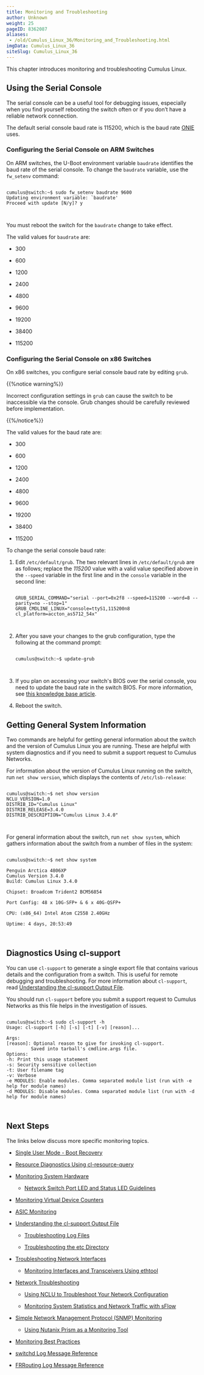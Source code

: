 ```yaml
---
title: Monitoring and Troubleshooting
author: Unknown
weight: 25
pageID: 8362087
aliases:
 - /old/Cumulus_Linux_36/Monitoring_and_Troubleshooting.html
imgData: Cumulus_Linux_36
siteSlug: Cumulus_Linux_36
---
```

This chapter introduces monitoring and troubleshooting Cumulus Linux.

## Using the Serial Console

The serial console can be a useful tool for debugging issues, especially
when you find yourself rebooting the switch often or if you don’t have a
reliable network connection.

The default serial console baud rate is 115200, which is the baud rate
[ONIE](http://opencomputeproject.github.io/onie/) uses.

### Configuring the Serial Console on ARM Switches

On ARM switches, the U-Boot environment variable `baudrate` identifies
the baud rate of the serial console. To change the `baudrate` variable,
use the `fw_setenv` command:

``` 
                   
cumulus@switch:~$ sudo fw_setenv baudrate 9600
Updating environment variable: `baudrate'
Proceed with update [N/y]? y
   
    
```

You must reboot the switch for the `baudrate` change to take effect.

The valid values for `baudrate` are:

  - 300

  - 600

  - 1200

  - 2400

  - 4800

  - 9600

  - 19200

  - 38400

  - 115200

### Configuring the Serial Console on x86 Switches

On x86 switches, you configure serial console baud rate by editing
`grub`.

{{%notice warning%}}

Incorrect configuration settings in `grub` can cause the switch to be
inaccessible via the console. Grub changes should be carefully reviewed
before implementation.

{{%/notice%}}

The valid values for the baud rate are:

  - 300

  - 600

  - 1200

  - 2400

  - 4800

  - 9600

  - 19200

  - 38400

  - 115200

To change the serial console baud rate:

1.  Edit `/etc/default/grub`. The two relevant lines in
    `/etc/default/grub` are as follows; replace the *115200* value with
    a valid value specified above in the `--speed` variable in the first
    line and in the `console` variable in the second line:
    
    ``` 
                       
    GRUB_SERIAL_COMMAND="serial --port=0x2f8 --speed=115200 --word=8 --parity=no --stop=1"              
    GRUB_CMDLINE_LINUX="console=ttyS1,115200n8 cl_platform=accton_as5712_54x"
       
        
    ```

2.  After you save your changes to the grub configuration, type the
    following at the command prompt:
    
    ``` 
                       
    cumulus@switch:~$ update-grub
       
        
    ```

3.  If you plan on accessing your switch's BIOS over the serial console,
    you need to update the baud rate in the switch BIOS. For more
    information, see [this knowledge base
    article](https://support.cumulusnetworks.com/hc/en-us/articles/203884473).

4.  Reboot the switch.

## Getting General System Information

Two commands are helpful for getting general information about the
switch and the version of Cumulus Linux you are running. These are
helpful with system diagnostics and if you need to submit a support
request to Cumulus Networks.

For information about the version of Cumulus Linux running on the
switch, run `net show version`, which displays the contents of
`/etc/lsb-release`:

``` 
                   
cumulus@switch:~$ net show version
NCLU_VERSION=1.0
DISTRIB_ID="Cumulus Linux"
DISTRIB_RELEASE=3.4.0
DISTRIB_DESCRIPTION="Cumulus Linux 3.4.0"
   
    
```

For general information about the switch, run `net show system`, which
gathers information about the switch from a number of files in the
system:

``` 
                   
cumulus@switch:~$ net show system
 
Penguin Arctica 4806XP
Cumulus Version 3.4.0
Build: Cumulus Linux 3.4.0
 
Chipset: Broadcom Trident2 BCM56854
 
Port Config: 48 x 10G-SFP+ & 6 x 40G-QSFP+
 
CPU: (x86_64) Intel Atom C2558 2.40GHz
 
Uptime: 4 days, 20:53:49
   
    
```

## Diagnostics Using cl-support

You can use `cl-support` to generate a single export file that contains
various details and the configuration from a switch. This is useful for
remote debugging and troubleshooting. For more information about
`cl-support`, read [Understanding the cl-support Output
File](/old/Cumulus_Linux_36/Understanding_the_cl-support_Output_File.html).

You should run `cl-support` before you submit a support request to
Cumulus Networks as this file helps in the investigation of issues.

``` 
                   
cumulus@switch:~$ sudo cl-support -h
Usage: cl-support [-h] [-s] [-t] [-v] [reason]...
 
Args:
[reason]: Optional reason to give for invoking cl-support.
         Saved into tarball's cmdline.args file.
Options:
-h: Print this usage statement
-s: Security sensitive collection
-t: User filename tag
-v: Verbose
-e MODULES: Enable modules. Comma separated module list (run with -e help for module names)
-d MODULES: Disable modules. Comma separated module list (run with -d help for module names)
   
    
```

## Next Steps

The links below discuss more specific monitoring topics.

  - [Single User Mode - Boot
    Recovery](/old/Cumulus_Linux_36/Single_User_Mode_-_Boot_Recovery.html)

  - [Resource Diagnostics Using
    cl-resource-query](/old/Cumulus_Linux_36/Resource_Diagnostics_Using_cl-resource-query.html)

  - [Monitoring System
    Hardware](/old/Cumulus_Linux_36/Monitoring_System_Hardware.html)
    
      - [Network Switch Port LED and Status LED
        Guidelines](/old/Cumulus_Linux_36/Network_Switch_Port_LED_and_Status_LED_Guidelines.html)

  - [Monitoring Virtual Device
    Counters](/old/Cumulus_Linux_36/Monitoring_Virtual_Device_Counters.html)

  - [ASIC Monitoring](/old/Cumulus_Linux_36/ASIC_Monitoring.html)

  - [Understanding the cl-support Output
    File](/old/Cumulus_Linux_36/Understanding_the_cl-support_Output_File.html)
    
      - [Troubleshooting Log
        Files](/old/Cumulus_Linux_36/Troubleshooting_Log_Files.html)
    
      - [Troubleshooting the etc
        Directory](/old/Cumulus_Linux_36/Troubleshooting_the_etc_Directory.html)

  - [Troubleshooting Network
    Interfaces](/old/Cumulus_Linux_36/Troubleshooting_Network_Interfaces.html)
    
      - [Monitoring Interfaces and Transceivers Using
        ethtool](/old/Cumulus_Linux_36/Monitoring_Interfaces_and_Transceivers_Using_ethtool.html)

  - [Network
    Troubleshooting](/old/Cumulus_Linux_36/Network_Troubleshooting.html)
    
      - [Using NCLU to Troubleshoot Your Network
        Configuration](/old/Cumulus_Linux_36/Using_NCLU_to_Troubleshoot_Your_Network_Configuration.html)
    
      - [Monitoring System Statistics and Network Traffic with
        sFlow](/old/Cumulus_Linux_36/Monitoring_System_Statistics_and_Network_Traffic_with_sFlow.html)

  - [Simple Network Management Protocol (SNMP)
    Monitoring](/old/Cumulus_Linux_36/Simple_Network_Management_Protocol_\(SNMP\)_Monitoring.html)
    
      - [Using Nutanix Prism as a Monitoring
        Tool](/old/Cumulus_Linux_36/Using_Nutanix_Prism_as_a_Monitoring_Tool.html)

  - [Monitoring Best
    Practices](/old/Cumulus_Linux_36/Monitoring_Best_Practices.html)

  - [switchd Log Message
    Reference](/old/Cumulus_Linux_36/switchd_Log_Message_Reference.html)

  - [FRRouting Log Message
    Reference](/old/Cumulus_Linux_36/FRRouting_Log_Message_Reference.html)
